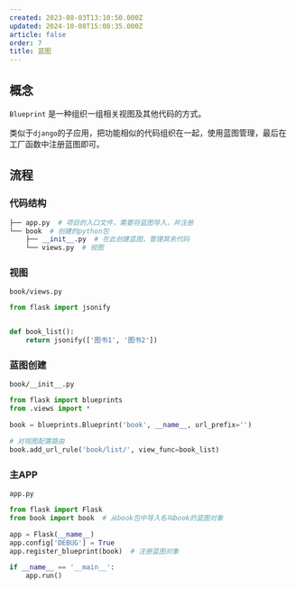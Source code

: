 ```yaml
---
created: 2023-08-03T13:10:50.000Z
updated: 2024-10-08T15:08:35.000Z
article: false
order: 7
title: 蓝图
---
```

## 概念

`Blueprint` 是一种组织一组相关视图及其他代码的方式。

类似于`django`的子应用，把功能相似的代码组织在一起，使用蓝图管理，最后在 工厂函数中注册蓝图即可。

## 流程

### 代码结构

```python
├── app.py  # 项目的入口文件，需要将蓝图导入，并注册
└── book  # 创建的python包
    ├── __init__.py  # 在此创建蓝图，管理其余代码
    └── views.py  # 视图
```

### 视图

`book/views.py`

```python
from flask import jsonify


def book_list():
    return jsonify(['图书1', '图书2'])
```

### 蓝图创建

`book/__init__.py`

```python
from flask import blueprints
from .views import *

book = blueprints.Blueprint('book', __name__, url_prefix='')

# 对视图配置路由
book.add_url_rule('book/list/', view_func=book_list)
```

### 主APP

`app.py`

```python
from flask import Flask
from book import book  # 从book包中导入名叫book的蓝图对象

app = Flask(__name__)
app.config['DEBUG'] = True
app.register_blueprint(book)  # 注册蓝图对象

if __name__ == '__main__':
    app.run()
```
